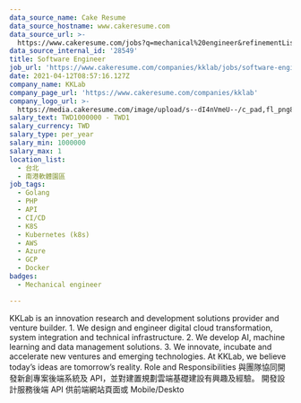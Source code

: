 ```yaml
---
data_source_name: Cake Resume
data_source_hostname: www.cakeresume.com
data_source_url: >-
  https://www.cakeresume.com/jobs?q=mechanical%20engineer&refinementList%5Blang_name%5D%5B0%5D=English&refinementList%5Bsalary_type%5D=per_year&range%5Bsalary_range%5D%5Bmin%5D=1000000&page=3
data_source_internal_id: '28549'
title: Software Engineer
job_url: 'https://www.cakeresume.com/companies/kklab/jobs/software-engineer-60a03f'
date: 2021-04-12T08:57:16.127Z
company_name: KKLab
company_page_url: 'https://www.cakeresume.com/companies/kklab'
company_logo_url: >-
  https://media.cakeresume.com/image/upload/s--dI4nVmeU--/c_pad,fl_png8,h_200,w_200/v1618212813/udph96haejjesotcrlt7.png
salary_text: TWD1000000 - TWD1
salary_currency: TWD
salary_type: per_year
salary_min: 1000000
salary_max: 1
location_list:
  - 台北
  - 南港軟體園區
job_tags:
  - Golang
  - PHP
  - API
  - CI/CD
  - K8S
  - Kubernetes (k8s)
  - AWS
  - Azure
  - GCP
  - Docker
badges:
  - Mechanical engineer

---
```


KKLab is an innovation research and development solutions provider and venture builder. 1. We design and engineer digital cloud transformation, system integration and technical infrastructure. 2. We develop AI, machine learning and data management solutions. 3. We innovate, incubate and accelerate new ventures and emerging technologies. At KKLab, we believe today’s ideas are tomorrow’s reality. Role and Responsibilities 與團隊協同開發新創專案後端系統及 API，並對建置規劃雲端基礎建設有興趣及經驗。 開發設計服務後端 API 供前端網站頁面或 Mobile/Deskto